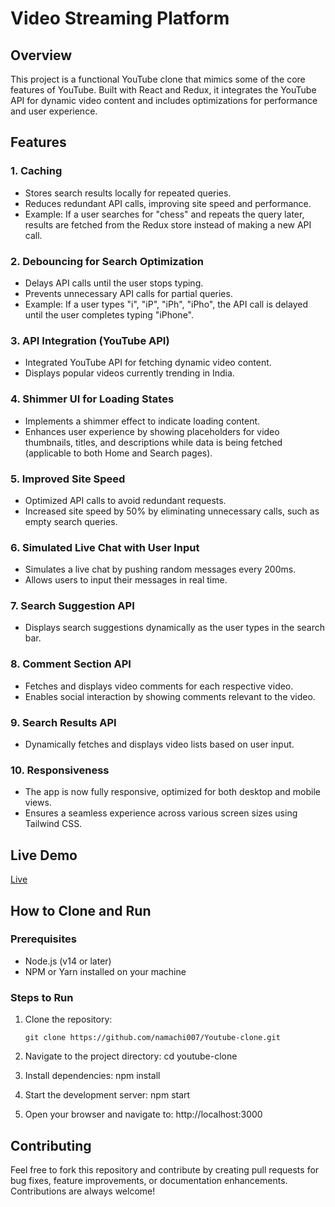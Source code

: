 # Video Streaming Platform

## Overview

This project is a functional YouTube clone that mimics some of the core features of YouTube. Built with React and Redux, it integrates the YouTube API for dynamic video content and includes optimizations for performance and user experience.

## Features

### 1. Caching
- Stores search results locally for repeated queries.
- Reduces redundant API calls, improving site speed and performance.
- Example: If a user searches for "chess" and repeats the query later, results are fetched from the Redux store instead of making a new API call.

### 2. Debouncing for Search Optimization
- Delays API calls until the user stops typing.
- Prevents unnecessary API calls for partial queries.
- Example: If a user types "i", "iP", "iPh", "iPho", the API call is delayed until the user completes typing "iPhone".

### 3. API Integration (YouTube API)
- Integrated YouTube API for fetching dynamic video content.
- Displays popular videos currently trending in India.

### 4. Shimmer UI for Loading States
- Implements a shimmer effect to indicate loading content.
- Enhances user experience by showing placeholders for video thumbnails, titles, and descriptions while data is being fetched (applicable to both Home and Search pages).

### 5. Improved Site Speed
- Optimized API calls to avoid redundant requests.
- Increased site speed by 50% by eliminating unnecessary calls, such as empty search queries.

### 6. Simulated Live Chat with User Input
- Simulates a live chat by pushing random messages every 200ms.
- Allows users to input their messages in real time.

### 7. Search Suggestion API
- Displays search suggestions dynamically as the user types in the search bar.

### 8. Comment Section API
- Fetches and displays video comments for each respective video.
- Enables social interaction by showing comments relevant to the video.

### 9. Search Results API
- Dynamically fetches and displays video lists based on user input.

### 10. Responsiveness
- The app is now fully responsive, optimized for both desktop and mobile views.
- Ensures a seamless experience across various screen sizes using Tailwind CSS.

## Live Demo

[Live](https://youtubeclone-phi-one.vercel.app/)

## How to Clone and Run

### Prerequisites

- Node.js (v14 or later)
- NPM or Yarn installed on your machine

### Steps to Run

1. Clone the repository:
   ```terminal
   git clone https://github.com/namachi007/Youtube-clone.git

2. Navigate to the project directory:
    cd youtube-clone

3. Install dependencies:
    npm install

4. Start the development server:
    npm start

5. Open your browser and navigate to:
    http://localhost:3000
    
## Contributing

Feel free to fork this repository and contribute by creating pull requests for bug fixes, feature improvements, or documentation enhancements. Contributions are always welcome!
